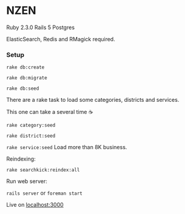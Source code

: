 # NZEN

Ruby 2.3.0
Rails 5
Postgres

ElasticSearch, Redis and RMagick required.


### Setup

`rake db:create`

`rake db:migrate`

`rake db:seed`

There are a rake task to load some categories, districts and services.

This one can take a several time :coffee:

`rake category:seed` 

`rake district:seed`

`rake service:seed` Load more than 8K business.

Reindexing:

`rake searchkick:reindex:all`

Run web server:

`rails server` or `foreman start`

Live on [localhost:3000](http://localhost:3000)